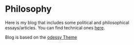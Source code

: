 # Philosophy

Here is my blog that includes some political and philosophical essays/articles. You can find technical ones [here](https://github.com/Descent098/tech).

Blog is based on the [odessy Theme](https://github.com/littlesticks/odyssey-theme)
